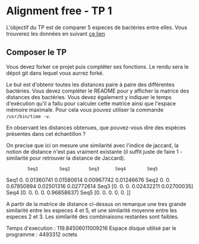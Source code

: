 
# Alignment free - TP 1

L'objectif du TP est de comparer 5 especes de bactéries entre elles.
Vous trouverez les données en suivant [ce lien](https://we.tl/t-ACiDxJko7s)

## Composer le TP

Vous devez forker ce projet puis compléter ses fonctions.
Le rendu sera le dépot git dans lequel vous aurrez forké.

Le but est d'obtenir toutes les distances paire à paire des différentes bactéries.
Vous devez compléter le README pour y afficher la matrice des distances des bactéries.
Vous devez également y indiquer le temps d'exécution qu'il a fallu pour calculer cette matrice ainsi que l'espace mémoire maximale. Pour cela vous pouvez utiliser la commande ```/usr/bin/time -v```.



En observant les distances obtenues, que pouvez-vous dire des espèces présentes dans cet échantillon ?

On precise que ici on mesure une similarité avec l'indice de jaccard, la notion de distance n'est pas vraiment existante (il suffit juste de faire 1 - similarité pour retrouver la distance de Jaccard).

            Seq1        Seq2       Seq3      Seq4        Seq5
Seq1  0.         0.01360741 0.01580614 0.00967742 0.01246676
Seq2  0.         0.         0.67850894 0.02501316 0.02772614
Seq3  [0.         0.         0.         0.02432211 0.02700035]
Seq4  [0.         0.         0.         0.         0.96858637]
Seq5  [0.         0.         0.         0.         0.        ]]


A partir de la matrice de distance ci-dessus on remarque une tres grande similarité entre les especes 4 et 5, et une similarité moyenne entre les especes 2 et 3. Les similarité des combinaisons restantes sont faibles. 

Temps d'execution :  119.84506011009216
Espace disque utilisé par le programme : 4493312 octets

